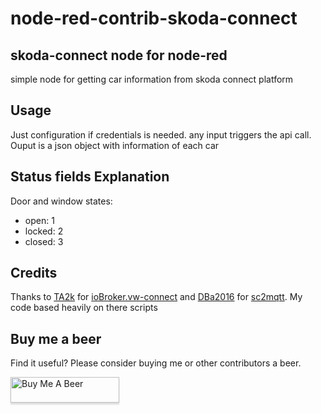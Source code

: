 
# node-red-contrib-skoda-connect


## skoda-connect node for node-red

simple node for getting car information from skoda connect platform


## Usage

Just configuration if credentials is needed. any input triggers the api call. Ouput is a json object with information of each car

## Status fields Explanation

Door and window states:

-   open: 1
-   locked: 2
-   closed: 3

## Credits
Thanks to [TA2k](https://github.com/TA2k) for [ioBroker.vw-connect](https://github.com/TA2k/ioBroker.vw-connect) and [DBa2016](https://github.com/DBa2016) for [sc2mqtt](https://github.com/DBa2016/sc2mqtt).
My code based heavily on there scripts

## Buy me a beer
Find it useful? Please consider buying me or other contributors a beer.

<a href="https://www.buymeacoffee.com/MartinGrisard" target="_blank"><img src="https://www.buymeacoffee.com/assets/img/custom_images/orange_img.png" alt="Buy Me A Beer" style="height: 41px !important;width: 174px !important;box-shadow: 0px 3px 2px 0px rgba(190, 190, 190, 0.5) !important;-webkit-box-shadow: 0px 3px 2px 0px rgba(190, 190, 190, 0.5) !important;" ></a>


